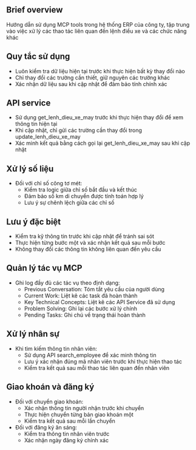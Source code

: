 ## Brief overview
Hướng dẫn sử dụng MCP tools trong hệ thống ERP của công ty, tập trung vào việc xử lý các thao tác liên quan đến lệnh điều xe và các chức năng khác

## Quy tắc sử dụng
- Luôn kiểm tra dữ liệu hiện tại trước khi thực hiện bất kỳ thay đổi nào
- Chỉ thay đổi các trường cần thiết, giữ nguyên các trường khác
- Xác nhận dữ liệu sau khi cập nhật để đảm bảo tính chính xác

## API service
- Sử dụng get_lenh_dieu_xe_may trước khi thực hiện thay đổi để xem thông tin hiện tại
- Khi cập nhật, chỉ gửi các trường cần thay đổi trong update_lenh_dieu_xe_may
- Xác minh kết quả bằng cách gọi lại get_lenh_dieu_xe_may sau khi cập nhật

## Xử lý số liệu
- Đối với chỉ số công tơ mét:
  - Kiểm tra logic giữa chỉ số bắt đầu và kết thúc
  - Đảm bảo số km di chuyển được tính toán hợp lý
  - Lưu ý sự chênh lệch giữa các chỉ số

## Lưu ý đặc biệt
- Kiểm tra kỹ thông tin trước khi cập nhật để tránh sai sót
- Thực hiện từng bước một và xác nhận kết quả sau mỗi bước
- Không thay đổi các thông tin không liên quan đến yêu cầu

## Quản lý tác vụ MCP
- Ghi log đầy đủ các tác vụ theo định dạng:
  - Previous Conversation: Tóm tắt yêu cầu của người dùng
  - Current Work: Liệt kê các task đã hoàn thành
  - Key Technical Concepts: Liệt kê các API Service đã sử dụng
  - Problem Solving: Ghi lại các bước xử lý chính
  - Pending Tasks: Ghi chú về trạng thái hoàn thành

## Xử lý nhân sự
- Khi tìm kiếm thông tin nhân viên:
  - Sử dụng API search_employee để xác minh thông tin
  - Lưu ý xác nhận đúng mã nhân viên trước khi thực hiện thao tác
  - Kiểm tra kết quả sau mỗi thao tác liên quan đến nhân viên

## Giao khoán và đăng ký
- Đối với chuyển giao khoán:
  - Xác nhận thông tin người nhận trước khi chuyển
  - Thực hiện chuyển từng bản giao khoán một
  - Kiểm tra kết quả sau mỗi lần chuyển
- Đối với đăng ký ăn sáng:
  - Kiểm tra thông tin nhân viên trước
  - Xác nhận ngày đăng ký chính xác
